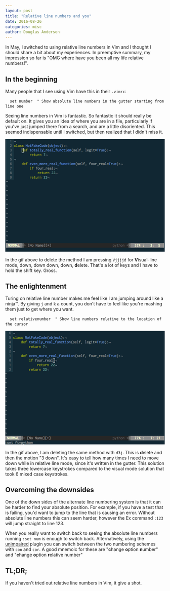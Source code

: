 ```yaml
---
layout: post
title: "Relative line numbers and you"
date: 2016-08-26
categories: misc
author: Douglas Anderson
---
```


In May, I switched to using relative line numbers in Vim and I thought I should
share a bit about my experiences. In preemptive summary, my impression so far
is "OMG where have you been all my life relative numbers!".

## In the beginning

Many people that I see using Vim have this in their `.vimrc`:

``` VimL
  set number  " Show absolute line numbers in the gutter starting from line one
```

Seeing line numbers in Vim is fantastic. So fantastic it should really be
default on. It gives you an idea of where you are in a file, particularly if
you've just jumped there from a search, and are a little disoriented. This seemed
indispensable until I switched, but then realized that I didn't miss it.

![Absolute line numbers][ABSOLUTE_GIF]

In the gif above to delete the method I am pressing `Vjjjjd` for **V**isual-line
mode, down, down down, down, **d**elete. That's a lot of keys and I have to hold
the shift key. Gross.

## The enlightenment

Turing on relative line number makes me feel like I am jumping around like a
ninja&trade;. By giving `j` and `k` a count, you don't have to feel like you're
mashing them just to get where you want.

``` VimL
  set relativenumber  " Show line numbers relative to the location of the cursor
```

![Relative line numbers][RELATIVE_GIF]

In the gif above, I am deleting the same method with `d3j`. This is **d**elete and
then the motion "3 down". It's easy to tell how many times I need to move down
while in relative line mode, since it's written in the gutter. This solution
takes three lowercase keystrokes compared to the visual mode solution that took
6 mixed case keystrokes.

## Overcoming the downsides

One of the down sides of the alternate line numbering system is that it can be
harder to find your absolute position. For example, if you have a test that is
failing, you'd want to jump to the line that is causing an error. Without absolute
line numbers this can seem harder, however the Ex command `:123` will jump
straight to line 123.

When you really want to switch back to seeing the absolute line numbers running
`:set num` is enough to switch back. Alternatively, using the
[unimpaired][UNIMPAIRED] plugin you can switch between the two numbering
schemes with `con` and `cor`. A good mnemoic for these are "**c**hange **o**ption
**n**umber" and "**c**hange **o**ption **r**elative number"

## TL;DR;

If you haven't tried out relative line numbers in Vim, it give a shot.

[UNIMPAIRED]: https://github.com/tpope/vim-unimpaired
[ABSOLUTE_GIF]: /static/img/relative_line_numbers_absolute.gif
[RELATIVE_GIF]: /static/img/relative_line_numbers_relative.gif

